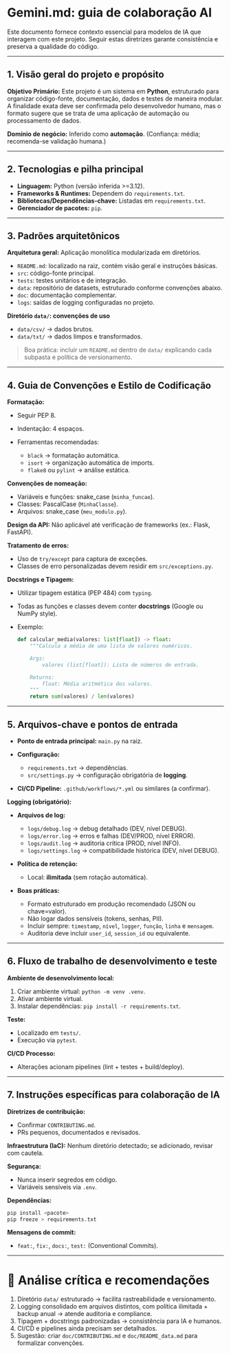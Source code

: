 # Gemini.md: guia de colaboração AI

Este documento fornece contexto essencial para modelos de IA que interagem com este projeto. Seguir estas diretrizes garante consistência e preserva a qualidade do código.

---

## 1. Visão geral do projeto e propósito

**Objetivo Primário:**
Este projeto é um sistema em **Python**, estruturado para organizar código-fonte, documentação, dados e testes de maneira modular. A finalidade exata deve ser confirmada pelo desenvolvedor humano, mas o formato sugere que se trata de uma aplicação de automação ou processamento de dados.

**Domínio de negócio:**
Inferido como **automação**. (Confiança: média; recomenda-se validação humana.)

---

## 2. Tecnologias e pilha principal

* **Linguagem:** Python (versão inferida >=3.12).
* **Frameworks & Runtimes:** Dependem do `requirements.txt`.
* **Bibliotecas/Dependências-chave:** Listadas em `requirements.txt`.
* **Gerenciador de pacotes:** `pip`.

---

## 3. Padrões arquitetônicos

**Arquitetura geral:** Aplicação monolítica modularizada em diretórios.

* `README.md`: localizado na raiz, contém visão geral e instruções básicas.
* `src`: código-fonte principal.
* `tests`: testes unitários e de integração.
* `data`: repositório de datasets, estruturado conforme convenções abaixo.
* `doc`: documentação complementar.
* `logs`: saídas de logging configuradas no projeto.

**Diretório `data/`: convenções de uso**

* `data/csv/` → dados brutos.
* `data/txt/` → dados limpos e transformados.

> Boa prática: incluir um `README.md` dentro de `data/` explicando cada subpasta e política de versionamento.

---

## 4. Guia de Convenções e Estilo de Codificação

**Formatação:**

* Seguir PEP 8.
* Indentação: 4 espaços.
* Ferramentas recomendadas:

  * `black` → formatação automática.
  * `isort` → organização automática de imports.
  * `flake8` ou `pylint` → análise estática.

**Convenções de nomeação:**

* Variáveis e funções: snake\_case (`minha_funcao`).
* Classes: PascalCase (`MinhaClasse`).
* Arquivos: snake\_case (`meu_modulo.py`).

**Design da API:** Não aplicável até verificação de frameworks (ex.: Flask, FastAPI).

**Tratamento de erros:**

* Uso de `try/except` para captura de exceções.
* Classes de erro personalizadas devem residir em `src/exceptions.py`.

**Docstrings e Tipagem:**

* Utilizar tipagem estática (PEP 484) com `typing`.
* Todas as funções e classes devem conter **docstrings** (Google ou NumPy style).
* Exemplo:

  ```python
  def calcular_media(valores: list[float]) -> float:
      """Calcula a média de uma lista de valores numéricos.

      Args:
          valores (list[float]): Lista de números de entrada.

      Returns:
          float: Média aritmética dos valores.
      """
      return sum(valores) / len(valores)
  ```

---

## 5. Arquivos-chave e pontos de entrada

* **Ponto de entrada principal:** `main.py` na raiz.
* **Configuração:**

  * `requirements.txt` → dependências.
  * `src/settings.py` → configuração obrigatória de **logging**.
* **CI/CD Pipeline:** `.github/workflows/*.yml` ou similares (a confirmar).

**Logging (obrigatório):**

* **Arquivos de log:**

  * `logs/debug.log` → debug detalhado (DEV, nível DEBUG).
  * `logs/error.log` → erros e falhas (DEV/PROD, nível ERROR).
  * `logs/audit.log` → auditoria crítica (PROD, nível INFO).
  * `logs/settings.log` → compatibilidade histórica (DEV, nível DEBUG).

* **Política de retenção:**

  * Local: **ilimitada** (sem rotação automática).
 
* **Boas práticas:**

  * Formato estruturado em produção recomendado (JSON ou chave=valor).
  * Não logar dados sensíveis (tokens, senhas, PII).
  * Incluir sempre: `timestamp`, `nível`, `logger`, `função`, `linha` e `mensagem`.
  * Auditoria deve incluir `user_id`, `session_id` ou equivalente.

---

## 6. Fluxo de trabalho de desenvolvimento e teste

**Ambiente de desenvolvimento local:**

1. Criar ambiente virtual: `python -m venv .venv`.
2. Ativar ambiente virtual.
3. Instalar dependências: `pip install -r requirements.txt`.

**Teste:**

* Localizado em `tests/`.
* Execução via `pytest`.

**CI/CD Processo:**

* Alterações acionam pipelines (lint + testes + build/deploy).

---

## 7. Instruções específicas para colaboração de IA

**Diretrizes de contribuição:**

* Confirmar `CONTRIBUTING.md`.
* PRs pequenos, documentados e revisados.

**Infraestrutura (IaC):** Nenhum diretório detectado; se adicionado, revisar com cautela.

**Segurança:**

* Nunca inserir segredos em código.
* Variáveis sensíveis via `.env`.

**Dependências:**

```bash
pip install <pacote>
pip freeze > requirements.txt
```

**Mensagens de commit:**

* `feat:`, `fix:`, `docs:`, `test:` (Conventional Commits).

---

# 🔎 Análise crítica e recomendações

1. Diretório `data/` estruturado → facilita rastreabilidade e versionamento.
2. Logging consolidado em arquivos distintos, com política ilimitada + backup anual → atende auditoria e compliance.
3. Tipagem + docstrings padronizadas → consistência para IA e humanos.
4. CI/CD e pipelines ainda precisam ser detalhados.
5. Sugestão: criar `doc/CONTRIBUTING.md` e `doc/README_data.md` para formalizar convenções.
